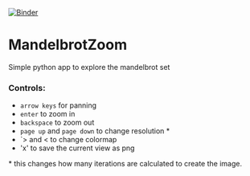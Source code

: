 [![Binder](https://mybinder.org/badge_logo.svg)](https://mybinder.org/v2/gh/DanielDondorp/MandelbrotZoom/master?filepath=https%3A%2F%2Fgithub.com%2FDanielDondorp%2FMandelbrotZoom%2Fblob%2Fmaster%2FNotebook_app.ipynb)

# MandelbrotZoom
Simple python app to explore the mandelbrot set

### Controls:

* `arrow keys` for panning
* `enter` to zoom in
* `backspace` to zoom out
* `page up` and `page down` to change resolution \*
* `> and < to change colormap
* 'x' to save the current view as png

\* this changes how many iterations are calculated to create the image.
